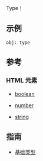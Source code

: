 Type！

## 示例

```
obj: type
```

## 参考

### HTML 元素

- [boolean]()

- [number]()

- [string]()

## 指南

- [基础类型](https://typescript.bootcss.com/basic-types.html)
